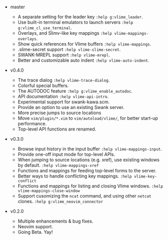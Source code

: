 * master
    * A separate setting for the leader key `:help g:vlime_leader`.
    * Use built-in terminal emulators to launch servers `:help g:vlime_cl_use_terminal`.
    * Overlays, and Slimv-like key mappings `:help vlime-mappings-overlays`.
    * Show quick references for Vlime buffers `:help vlime-mappings`.
    * .slime-secret support `:help vlime-slime-secret`.
    * SWANK-MREPL support `:help vlime-mrepl`.
    * Better and customizable auto indent `:help vlime-auto-indent`.

* v0.4.0
    * The trace dialog `:help vlime-trace-dialog`.
    * Colorful special buffers.
    * The AUTODOC feature `:help g:vlime_enable_autodoc`.
    * API documentation `:help vlime-api-intro`.
    * Experimental support for swank-kawa.scm.
    * Provide an option to use an existing Swank server.
    * More precise jumps to source locations
    * Move `vim/plugin/*.vim` to `vim/autoload/vlime/`, for better start-up performance.
    * Top-level API functions are renamed.

* v0.3.0
    * Browse input history in the input buffer `:help vlime-mappings-input`.
    * Provide one-off input mode for top-level APIs.
    * When jumping to source locations (e.g. xref), use existing windows by default. `:help vlime-mappings-xref`
    * Functions and mappings for feeding top-level forms to the server.
    * Better ways to handle conflicting key mappings. `:help vlime-key-conflict`
    * Functions and mappings for listing and closing Vlime windows. `:help vlime-mappings-close-window`
    * Support cusomizing the `ncat` command, and using other `netcat` clones. `:help g:vlime_neovim_connector`

* v0.2.0
    * Multiple enhancements & bug fixes.
    * Neovim support.
    * Going Beta. Yay!
